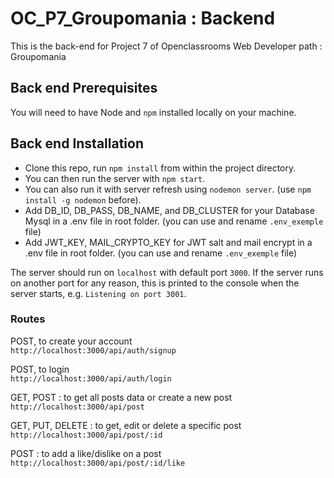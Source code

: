 # OC_P7_Groupomania : Backend 

This is the back-end for Project 7 of Openclassrooms Web Developer path : Groupomania

## Back end Prerequisites

You will need to have Node and `npm` installed locally on your machine.

## Back end Installation

- Clone this repo, run `npm install` from within the project directory. 
- You can then run the server with `npm start`.
- You can also run it with server refresh using `nodemon server`. (use `npm install -g nodemon` before).
- Add DB_ID, DB_PASS, DB_NAME, and DB_CLUSTER for your Database Mysql in a .env file in root folder. (you can use and rename `.env_exemple` file)
- Add JWT_KEY, MAIL_CRYPTO_KEY for JWT salt and mail encrypt in a .env file in root folder. (you can use and rename `.env_exemple` file)
  
The server should run on `localhost` with default port `3000`. If the server runs on another port for any reason, this is printed to the console when the server starts, e.g. `Listening on port 3001`.

### Routes
POST, to create your account <br>
`http://localhost:3000/api/auth/signup` 

POST, to login <br>
`http://localhost:3000/api/auth/login`

GET, POST : to get all posts data or create a new post<br>
`http://localhost:3000/api/post`

GET, PUT, DELETE : to get, edit or delete a specific post<br>
`http://localhost:3000/api/post/:id`

POST : to add a like/dislike on a post<br>
`http://localhost:3000/api/post/:id/like`
